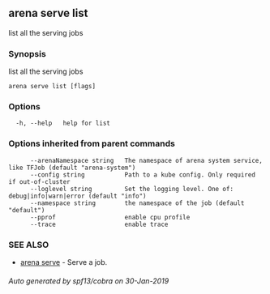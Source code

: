 ## arena serve list

list all the serving jobs

### Synopsis

list all the serving jobs

```
arena serve list [flags]
```

### Options

```
  -h, --help   help for list
```

### Options inherited from parent commands

```
      --arenaNamespace string   The namespace of arena system service, like TFJob (default "arena-system")
      --config string           Path to a kube config. Only required if out-of-cluster
      --loglevel string         Set the logging level. One of: debug|info|warn|error (default "info")
      --namespace string        the namespace of the job (default "default")
      --pprof                   enable cpu profile
      --trace                   enable trace
```

### SEE ALSO

* [arena serve](arena_serve.md)	 - Serve a job.

###### Auto generated by spf13/cobra on 30-Jan-2019

